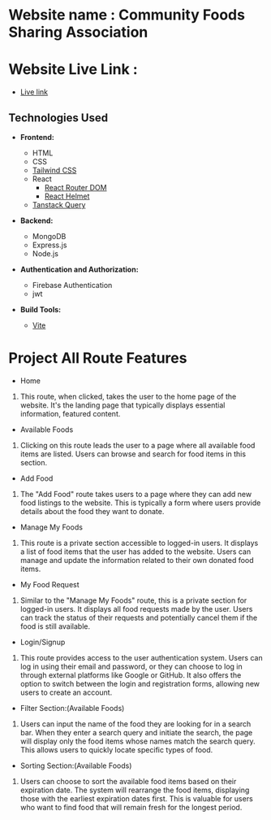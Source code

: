# Website name : Community Foods Sharing Association
# Website Live Link : 
- [Live link](https://food-donation-community.web.app)

## Technologies Used

- **Frontend:**
  - HTML
  - CSS
  - [Tailwind CSS](https://tailwindcss.com/)
  - React
    - [React Router DOM](https://reactrouter.com/)
    - [React Helmet](https://github.com/nfl/react-helmet)
  - [Tanstack Query](https://react-query.tanstack.com/)

- **Backend:**
  - MongoDB
  - Express.js
  - Node.js

- **Authentication and Authorization:**
  - Firebase Authentication
  - jwt
  
- **Build Tools:**
  - [Vite](https://vitejs.dev/)
    
# Project All Route Features

- Home  
1) This route, when clicked, takes the user to the home page of the website. It's the landing page that typically displays essential information, featured content.

- Available Foods
1) Clicking on this route leads the user to a page where all available food items are listed. Users can browse and search for food items in this section.

- Add Food
1) The "Add Food" route takes users to a page where they can add new food listings to the website. This is typically a form where users provide details about the food they want to donate.

- Manage My Foods 
1) This route is a private section accessible to logged-in users. It displays a list of food items that the user has added to the website. Users can manage and update the information related to their own donated food items.

- My Food Request
1) Similar to the "Manage My Foods" route, this is a private section for logged-in users. It displays all food requests made by the user. Users can track the status of their requests and potentially cancel them if the food is still available.

- Login/Signup
1) This route provides access to the user authentication system. Users can log in using their email and password, or they can choose to log in through external platforms like Google or GitHub. It also offers the option to switch between the login and registration forms, allowing new users to create an account.

- Filter Section:(Available Foods)
1) Users can input the name of the food they are looking for in a search bar. When they enter a search query and initiate the search, the page will display only the food items whose names match the search query. This allows users to quickly locate specific types of food.

- Sorting Section:(Available Foods)
1)  Users can choose to sort the available food items based on their expiration date. The system will rearrange the food items, displaying those with the earliest expiration dates first. This is valuable for users who want to find food that will remain fresh for the longest period.
